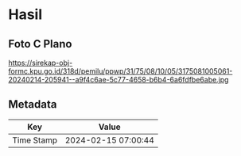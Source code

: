 # Hasil

## Foto C Plano

https://sirekap-obj-formc.kpu.go.id/318d/pemilu/ppwp/31/75/08/10/05/3175081005061-20240214-205941--a9f4c6ae-5c77-4658-b6b4-6a6fdfbe6abe.jpg


## Metadata

| Key        | Value               |
| ---------- | ------------------- |
| Time Stamp | 2024-02-15 07:00:44 |




